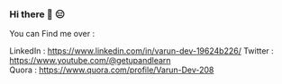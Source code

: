 ### Hi there 👋 😑

<!--
**Varundev0620/varundev0620** is a ✨ _special_ ✨ repository because its `README.md` (this file) appears on your GitHub profile.

Here are some ideas to get you started:

- 🔭 I’m currently working on ...
- 🌱 I’m currently learning ...
- 👯 I’m looking to collaborate on ...
- 🤔 I’m looking for help with ...
- 💬 Ask me about ...
- 📫 How to reach me: ...
- 😄 Pronouns: ...
- ⚡ Fun fact: ...
-->

You can Find me over : 

LinkedIn : https://www.linkedin.com/in/varun-dev-19624b226/
Twitter  : https://www.youtube.com/@getupandlearn  
Quora    : https://www.quora.com/profile/Varun-Dev-208
